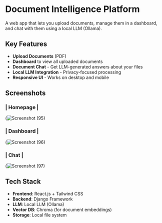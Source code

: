 # Document Intelligence Platform



A web app that lets you upload documents, manage them in a dashboard, and chat with them using a local LLM (Ollama).

## Key Features
- **Upload Documents** (PDF)
- **Dashboard** to view all uploaded documents
- **Document Chat** - Get LLM-generated answers about your files
- **Local LLM Integration** - Privacy-focused processing
- **Responsive UI** - Works on desktop and mobile

## Screenshots

### | Homepage | 

(![Screenshot (95)](https://github.com/user-attachments/assets/9f5182fc-941a-46be-9b80-7135cdffa41c)

### | Dashboard |
(![Screenshot (96)](https://github.com/user-attachments/assets/b1a8c273-3f02-44f8-b8c6-787c92b811ea)

### | Chat |
(![Screenshot (97)](https://github.com/user-attachments/assets/8d0b57a0-0240-4b5d-bd4a-24ba15e15977)




## Tech Stack
- **Frontend**: React.js + Tailwind CSS
- **Backend**: Django Framework
- **LLM**: Local LLM (Ollama)
- **Vector DB**: Chroma (for document embeddings)
- **Storage**: Local file system





